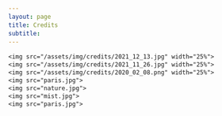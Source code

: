 ```yaml
---
layout: page
title: Credits
subtitle: 
---
```


    <img src="/assets/img/credits/2021_12_13.jpg" width="25%">
    <img src="/assets/img/credits/2021_11_26.jpg" width="25%">
    <img src="/assets/img/credits/2020_02_08.png" width="25%">
    <img src="paris.jpg">
    <img src="nature.jpg">
    <img src="mist.jpg">
    <img src="paris.jpg">
